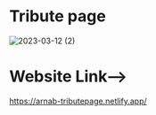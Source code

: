 # Tribute page
![2023-03-12 (2)](https://user-images.githubusercontent.com/98828838/224555827-51edb722-634f-482d-83ad-0b004a40c50d.png)
# Website Link-->
https://arnab-tributepage.netlify.app/
